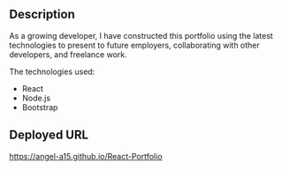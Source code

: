 ## Description
As a growing developer, I have constructed this portfolio using the latest
technologies to present to future employers, collaborating with other developers,
and freelance work. 

The technologies used:
  * React
  * Node.js
  * Bootstrap

## Deployed URL
https://angel-a15.github.io/React-Portfolio
